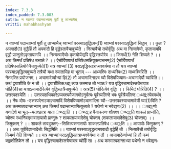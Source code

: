 ```yaml
---
index: 7.3.3
index_padded: 7.3.003
sutra: न य्वाभ्यां पदान्ताभ्याम् पूर्वौ तु ताभ्यामैच्
vritti: mahabhashyam

---
```

 न य्वाभ्यां पदान्ताभ्यां पूर्वौ तु ताभ्यामैच् य्वाभ्यां परस्याऽवृद्धित्वम्(1) य्वाभ्यां परस्याऽवृद्धित्वं सिद्धम् ।। कुतः ? अपवादौ(1) वृद्धैर्हि तौ अपवादौ हि वृद्धेस्तावैचावुच्येते । नित्यावैचो तयोर्वृद्धिः अथ वा नित्यावैचो, कृतायामपि वृद्धौ प्राप्नुतोऽकृतायामपि ।। नित्यत्वादैचोः कृतयोर्यद्यपि वृद्धिस्तयोरेव ।। किमर्थं(1) नेति शिष्यते ? ।। अथ किमर्थं प्रतिषेध उच्यते ? ।। ऐचोर्विषयार्थं प्रतिषेधसन्नियुक्तवचनम्(2) ऐचोर्विषयार्थं प्रतिषेधसन्नियोगेनैचावुच्येते(1) यत्र य्वाभ्यां (3) पराऽवृद्धिस्तत्राध्यश्वर्यथा न तौ यत्र य्वाभ्यां परस्याऽवृद्धित्वमुच्यते तत्रैचौ यथा स्यातामिह मा भूताम् --- आध्यश्विः दाध्यश्विः(2) माध्वश्विरिति ।। नैतदस्ति प्रयोजनम् । अचामादेर्य्वाभ्यां हि(2) तौ अचामादिनाऽत्र य्वौ विशेषयिष्यामः-अचामादेर्यौ य्वाविति।। कथं द्व्याशीति के न तौ ।। द्व्याशीतिकःथ्द्य;त्यत्र कस्मान्न तौ भवतः? यत्र वृद्धिरचामादेस्तत्रैचावत्र घोर्हि(4)सा यत्राऽचामादेरित्येवं वृद्धिस्तत्रैचावुच्येते । अत्र(5) घोरित्येवं वृद्धिः ।। किमिदं घोरिति(4) ? ।। उत्तरपदस्येति ।। उत्तरपदाधिकारेऽप्यवश्यमैजागमोऽनुर्वत्यः पूर्वत्र्यलिन्दे भवः पूर्वत्रैयलिन्द ःथ्द्य;त्येवमर्थम् ।। नैषः दोषः -उत्तरपदेनाऽत्राऽचामादिं विशेषयिष्यामोऽचामादिना य्वौ--उत्तरपदस्याचामादेर्यौ य्वा(1)विति ? अथ कस्मात्पदान्ताभ्याम् अथ किमर्थं पदान्ताभ्यामित्युच्यते ? यथेणो न भवेद्यणः(2) ।। ।। ःथ्द्य;णो यणादेशे मा भूत्--यतश्छात्रा याता ःथ्द्य;ति ।। ःथ्द्य;ह वैयाकरणः शौवश्व ःथ्द्य;ति शाकलं प्राप्नोति, य्वोश्च स्थानिवद्भावादायावौ प्राप्नुतः ? शाकलायावादेशेषु चोक्तम् (शकलायावादेशेषु(3) चोक्तम्) ।। किमुक्तम् ? ।। शाकले तावदुक्तम्--सिन्नित्यसमासयोः शाकलप्रतिषेध ःथ्द्य;ति ।। आयावोः किमुक्तम् ? ।। अचः पूर्वविज्ञानादैचोः सिद्धमिति ।। य्वाभ्यां परस्याऽवृद्धत्वमपवादौ वृद्धेर्हि तौ । नित्यावैचौ तयोर्वृद्धिः किमर्थं नेति शिष्यते ।। यत्र य्वाभ्यां पराऽवृद्धिस्तत्राध्यश्वेर्यथा न तौ । अचामादेर्य्वाभ्यां हि तौ कथं व्द्याशीतिकेन तौ ।। यत्र वृद्धिरचामादेस्तत्रैचावत्र य्वोर्हि सा । अथ कस्मात्पदान्ताभ्यां यथेणो न भवेद्यणः 